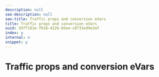 ```yaml
---
description: null
seo-description: null
seo-title: Traffic props and conversion eVars
title: Traffic props and conversion eVars
uuid: d3ff181e-fb18-422b-b5ee-c8731ed9a3af
index: y
internal: n
snippet: y
---
```


# Traffic props and conversion eVars

